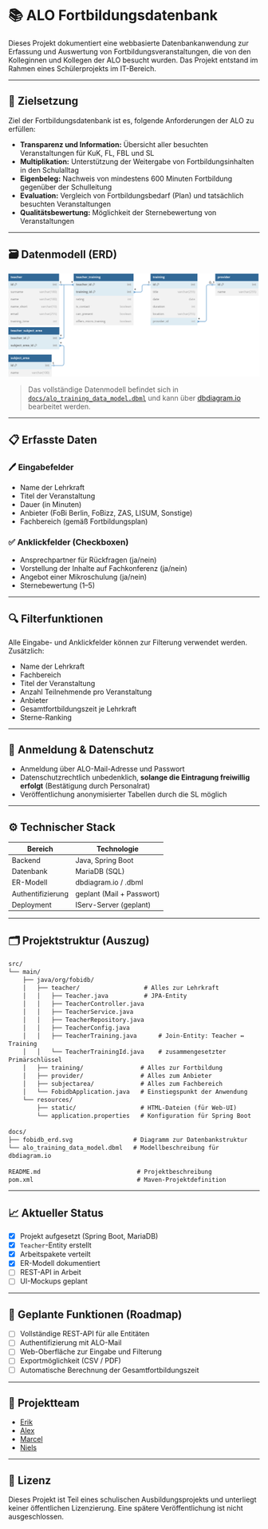 # 📚 ALO Fortbildungsdatenbank

Dieses Projekt dokumentiert eine webbasierte Datenbankanwendung zur Erfassung und Auswertung von Fortbildungsveranstaltungen, die von den Kolleginnen und Kollegen der ALO besucht wurden. Das Projekt entstand im Rahmen eines Schülerprojekts im IT-Bereich.

---

## 🎯 Zielsetzung

Ziel der Fortbildungsdatenbank ist es, folgende Anforderungen der ALO zu erfüllen:

- **Transparenz und Information:** Übersicht aller besuchten Veranstaltungen für KuK, FL, FBL und SL
- **Multiplikation:** Unterstützung der Weitergabe von Fortbildungsinhalten in den Schulalltag
- **Eigenbeleg:** Nachweis von mindestens 600 Minuten Fortbildung gegenüber der Schulleitung
- **Evaluation:** Vergleich von Fortbildungsbedarf (Plan) und tatsächlich besuchten Veranstaltungen
- **Qualitätsbewertung:** Möglichkeit der Sternebewertung von Veranstaltungen

---

## 🗃️ Datenmodell (ERD)

![ERD der Fortbildungsdatenbank](docs/fobidb_erd.svg)

> Das vollständige Datenmodell befindet sich in [`docs/alo_training_data_model.dbml`](docs/alo_training_data_model.dbml) und kann über [dbdiagram.io](https://dbdiagram.io/d/Fobidb-67f8f9df4f7afba1843d5bb1) bearbeitet werden.

---

## 📋 Erfasste Daten

### 🖊️ Eingabefelder
- Name der Lehrkraft
- Titel der Veranstaltung
- Dauer (in Minuten)
- Anbieter (FoBi Berlin, FoBizz, ZAS, LISUM, Sonstige)
- Fachbereich (gemäß Fortbildungsplan)

### ✅ Anklickfelder (Checkboxen)
- Ansprechpartner für Rückfragen (ja/nein)
- Vorstellung der Inhalte auf Fachkonferenz (ja/nein)
- Angebot einer Mikroschulung (ja/nein)
- Sternebewertung (1–5)

---

## 🔍 Filterfunktionen

Alle Eingabe- und Anklickfelder können zur Filterung verwendet werden. Zusätzlich:

- Name der Lehrkraft
- Fachbereich
- Titel der Veranstaltung
- Anzahl Teilnehmende pro Veranstaltung
- Anbieter
- Gesamtfortbildungszeit je Lehrkraft
- Sterne-Ranking

---

## 🔐 Anmeldung & Datenschutz

- Anmeldung über ALO-Mail-Adresse und Passwort
- Datenschutzrechtlich unbedenklich, **solange die Eintragung freiwillig erfolgt** (Bestätigung durch Personalrat)
- Veröffentlichung anonymisierter Tabellen durch die SL möglich

---

## ⚙️ Technischer Stack

| Bereich           | Technologie               |
|-------------------|---------------------------|
| Backend           | Java, Spring Boot         |
| Datenbank         | MariaDB (SQL)             |
| ER-Modell         | dbdiagram.io / .dbml      |
| Authentifizierung | geplant (Mail + Passwort) |
| Deployment        | IServ-Server (geplant)    |

---

## 🗂️ Projektstruktur (Auszug)

```
src/
└── main/
    ├── java/org/fobidb/
    │   ├── teacher/                  # Alles zur Lehrkraft
    │   │   ├── Teacher.java          # JPA-Entity
    │   │   ├── TeacherController.java
    │   │   ├── TeacherService.java
    │   │   ├── TeacherRepository.java
    │   │   ├── TeacherConfig.java
    │   │   ├── TeacherTraining.java      # Join-Entity: Teacher ↔ Training
    │   │   └── TeacherTrainingId.java    # zusammengesetzter Primärschlüssel
    │   ├── training/                # Alles zur Fortbildung
    │   ├── provider/                # Alles zum Anbieter
    │   ├── subjectarea/             # Alles zum Fachbereich
    │   └── FobidbApplication.java   # Einstiegspunkt der Anwendung
    └── resources/
        ├── static/                  # HTML-Dateien (für Web-UI)
        └── application.properties   # Konfiguration für Spring Boot

docs/
├── fobidb_erd.svg                 # Diagramm zur Datenbankstruktur
└── alo_training_data_model.dbml   # Modellbeschreibung für dbdiagram.io

README.md                           # Projektbeschreibung
pom.xml                             # Maven-Projektdefinition
```

---

## 📈 Aktueller Status

- [x] Projekt aufgesetzt (Spring Boot, MariaDB)
- [x] `Teacher`-Entity erstellt
- [x] Arbeitspakete verteilt
- [x] ER-Modell dokumentiert
- [ ] REST-API in Arbeit
- [ ] UI-Mockups geplant

---

## 🔧 Geplante Funktionen (Roadmap)

- [ ] Vollständige REST-API für alle Entitäten
- [ ] Authentifizierung mit ALO-Mail
- [ ] Web-Oberfläche zur Eingabe und Filterung
- [ ] Exportmöglichkeit (CSV / PDF)
- [ ] Automatische Berechnung der Gesamtfortbildungszeit

---

## 👥 Projektteam

- [Erik](https://github.com/erik-io)
- [Alex](https://github.com/Cizarinho)
- [Marcel](https://github.com/Zaneywany)
- [Niels](https://github.com/sumuto)

---

## 📎 Lizenz

Dieses Projekt ist Teil eines schulischen Ausbildungsprojekts und unterliegt keiner öffentlichen Lizenzierung. Eine spätere Veröffentlichung ist nicht ausgeschlossen.

